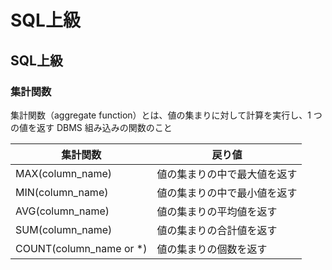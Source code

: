 # SQL上級

## SQL上級
### 集計関数
集計関数（aggregate function）とは、値の集まりに対して計算を実行し、1 つの値を返す DBMS 組み込みの関数のこと  

| 集計関数 | 戻り値 |
|---------|--------|
| MAX(column_name) | 値の集まりの中で最大値を返す |
| MIN(column_name) | 値の集まりの中で最小値を返す |
| AVG(column_name) | 値の集まりの平均値を返す |
| SUM(column_name) | 値の集まりの合計値を返す |
| COUNT(column_name or *) | 値の集まりの個数を返す |

